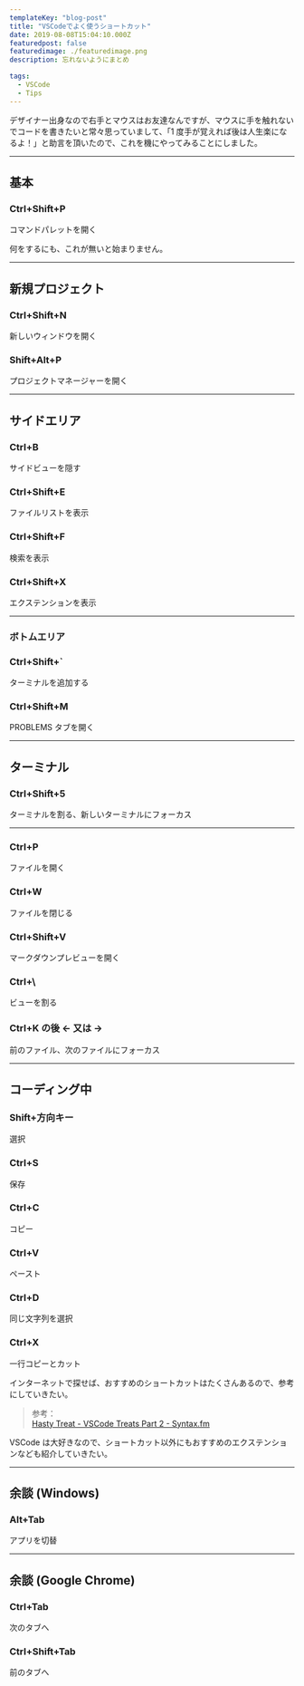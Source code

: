 ```yaml
---
templateKey: "blog-post"
title: "VSCodeでよく使うショートカット"
date: 2019-08-08T15:04:10.000Z
featuredpost: false
featuredimage: ./featuredimage.png
description: 忘れないようにまとめ

tags:
  - VSCode
  - Tips
---
```


デザイナー出身なので右手とマウスはお友達なんですが、マウスに手を触れないでコードを書きたいと常々思っていまして、「1 度手が覚えれば後は人生楽になるよ！」と助言を頂いたので、これを機にやってみることにしました。

---

## 基本

### Ctrl+Shift+P

コマンドパレットを開く

何をするにも、これが無いと始まりません。

---

## 新規プロジェクト

### Ctrl+Shift+N

新しいウィンドウを開く

### Shift+Alt+P

プロジェクトマネージャーを開く

---

## サイドエリア

### Ctrl+B

サイドビューを隠す

### Ctrl+Shift+E

ファイルリストを表示

### Ctrl+Shift+F

検索を表示

### Ctrl+Shift+X

エクステンションを表示

---

### ボトムエリア

### Ctrl+Shift+`

ターミナルを追加する

### Ctrl+Shift+M

PROBLEMS タブを開く

---

## ターミナル

### Ctrl+Shift+5

ターミナルを割る、新しいターミナルにフォーカス

---

### Ctrl+P

ファイルを開く

### Ctrl+W

ファイルを閉じる

### Ctrl+Shift+V

マークダウンプレビューを開く

### Ctrl+\

ビューを割る

### Ctrl+K の後 ← 又は →

前のファイル、次のファイルにフォーカス

---

## コーディング中

### Shift+方向キー

選択

### Ctrl+S

保存

### Ctrl+C

コピー

### Ctrl+V

ペースト

### Ctrl+D

同じ文字列を選択

### Ctrl+X

一行コピーとカット

インターネットで探せば、おすすめのショートカットはたくさんあるので、参考にしていきたい。

> 参考：  
> [Hasty Treat - VSCode Treats Part 2 - Syntax.fm](https://syntax.fm/show/165/hasty-treat-vscode-treats-part-2)

VSCode は大好きなので、ショートカット以外にもおすすめのエクステンションなども紹介していきたい。

---

## 余談 (Windows)

### Alt+Tab

アプリを切替

---

## 余談 (Google Chrome)

### Ctrl+Tab

次のタブへ

### Ctrl+Shift+Tab

前のタブへ

